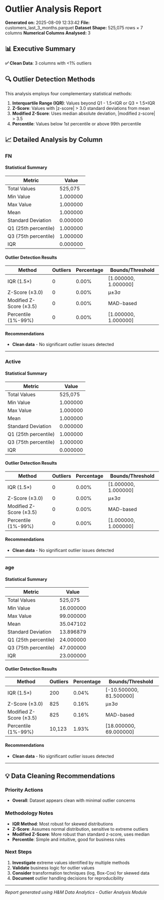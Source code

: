 # Outlier Analysis Report

**Generated on:** 2025-08-09 12:33:42
**File:** customers_last_3_months.parquet
**Dataset Shape:** 525,075 rows × 7 columns
**Numerical Columns Analysed:** 3

## 📊 Executive Summary

**✅ Clean Data**: 3 columns with <1% outliers


## 🔍 Outlier Detection Methods

This analysis employs four complementary statistical methods:

1. **Interquartile Range (IQR)**: Values beyond Q1 - 1.5×IQR or Q3 + 1.5×IQR
2. **Z-Score**: Values with |z-score| > 3.0 standard deviations from mean
3. **Modified Z-Score**: Uses median absolute deviation, |modified z-score| > 3.5
4. **Percentile**: Values below 1st percentile or above 99th percentile

## 📈 Detailed Analysis by Column

### FN

#### Statistical Summary

| Metric | Value |
| ------ | ----- |
| Total Values | 525,075 |
| Min Value | 1.000000 |
| Max Value | 1.000000 |
| Mean | 1.000000 |
| Standard Deviation | 0.000000 |
| Q1 (25th percentile) | 1.000000 |
| Q3 (75th percentile) | 1.000000 |
| IQR | 0.000000 |

#### Outlier Detection Results

| Method | Outliers | Percentage | Bounds/Threshold |
| ------ | -------- | ---------- | ---------------- |
| IQR (1.5×) | 0 | 0.00% | [1.000000, 1.000000] |
| Z-Score (±3.0) | 0 | 0.00% | μ±3σ |
| Modified Z-Score (±3.5) | 0 | 0.00% | MAD-based |
| Percentile (1%-99%) | 0 | 0.00% | [1.000000, 1.000000] |

#### Recommendations

- **Clean data** - No significant outlier issues detected

---

### Active

#### Statistical Summary

| Metric | Value |
| ------ | ----- |
| Total Values | 525,075 |
| Min Value | 1.000000 |
| Max Value | 1.000000 |
| Mean | 1.000000 |
| Standard Deviation | 0.000000 |
| Q1 (25th percentile) | 1.000000 |
| Q3 (75th percentile) | 1.000000 |
| IQR | 0.000000 |

#### Outlier Detection Results

| Method | Outliers | Percentage | Bounds/Threshold |
| ------ | -------- | ---------- | ---------------- |
| IQR (1.5×) | 0 | 0.00% | [1.000000, 1.000000] |
| Z-Score (±3.0) | 0 | 0.00% | μ±3σ |
| Modified Z-Score (±3.5) | 0 | 0.00% | MAD-based |
| Percentile (1%-99%) | 0 | 0.00% | [1.000000, 1.000000] |

#### Recommendations

- **Clean data** - No significant outlier issues detected

---

### age

#### Statistical Summary

| Metric | Value |
| ------ | ----- |
| Total Values | 525,075 |
| Min Value | 16.000000 |
| Max Value | 99.000000 |
| Mean | 35.047102 |
| Standard Deviation | 13.896879 |
| Q1 (25th percentile) | 24.000000 |
| Q3 (75th percentile) | 47.000000 |
| IQR | 23.000000 |

#### Outlier Detection Results

| Method | Outliers | Percentage | Bounds/Threshold |
| ------ | -------- | ---------- | ---------------- |
| IQR (1.5×) | 200 | 0.04% | [-10.500000, 81.500000] |
| Z-Score (±3.0) | 825 | 0.16% | μ±3σ |
| Modified Z-Score (±3.5) | 825 | 0.16% | MAD-based |
| Percentile (1%-99%) | 10,123 | 1.93% | [18.000000, 69.000000] |

#### Recommendations

- **Clean data** - No significant outlier issues detected

---

## 💡 Data Cleaning Recommendations

### Priority Actions

- **Overall**: Dataset appears clean with minimal outlier concerns

### Methodology Notes

- **IQR Method**: Most robust for skewed distributions
- **Z-Score**: Assumes normal distribution, sensitive to extreme outliers
- **Modified Z-Score**: More robust than standard z-score, uses median
- **Percentile**: Simple and intuitive, good for business rules

### Next Steps

1. **Investigate** extreme values identified by multiple methods
2. **Validate** business logic for outlier values
3. **Consider** transformation techniques (log, Box-Cox) for skewed data
4. **Document** outlier handling decisions for reproducibility

---

_Report generated using H&M Data Analytics - Outlier Analysis Module_